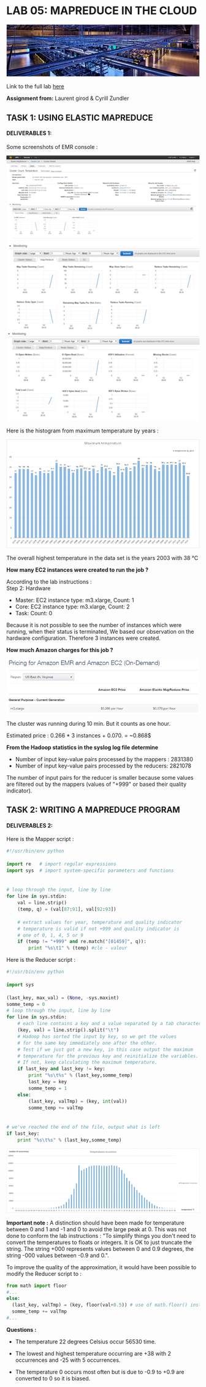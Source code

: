 # LAB 05: MAPREDUCE IN THE CLOUD

![img](img/title_img.png "logo")

Link to the full lab [here](https://cyberlearn.hes-so.ch/mod/assign/view.php?id=560666)

**Assignment from:** Laurent girod & Cyrill Zundler


## TASK 1: USING ELASTIC MAPREDUCE
#### DELIVERABLES 1:

Some screenshots of EMR console :

![mon](img/labo05_task1_2.png "monitoring")
![mon](img/labo05_task1_3.png "monitoring")
![mon](img/labo05_task1_4.png "monitoring")


Here is the histogram from maximum temperature by years :

![max_temp](img/labo05_task1_1.png "max temp")

The overall highest temperature in the data set is the years 2003 with 38 °C

**How many EC2 instances were created to run the job ?**

According to the lab instructions :   
Step 2: Hardware
+ Master: EC2 instance type: m3.xlarge, Count: 1
+ Core: EC2 instance type: m3.xlarge, Count: 2
+ Task: Count: 0

Because it is not possible to see the number of instances which were running,
when their status is terminated, We based our observation on the hardware
configuration. Therefore 3 instances were created.

**How much Amazon charges for this job ?**

![cost](img/labo05_task1_5.png "cost")

The cluster was running during 10 min. But it counts as one hour.

Estimated price : 0.266 \* 3 instances + 0.070. = ~0.868$

**From the Hadoop statistics in the syslog log file determine**

+ Number of input key-value pairs processed by the mappers : 2831380
+ Number of input key-value pairs processed by the reducers: 2821078

The number of input pairs for the reducer is smaller because some values are filtered out by the mappers (values of "+999" or based their quality indicator).

## TASK 2: WRITING A MAPREDUCE PROGRAM
#### DELIVERABLES 2:


Here is the Mapper script :  
```python
#!/usr/bin/env python

import re   # import regular expressions
import sys  # import system-specific parameters and functions


# loop through the input, line by line
for line in sys.stdin:
	val = line.strip()
	(temp, q) = (val[87:91], val[92:93])

	# extract values for year, temperature and quality indicator
	# temperature is valid if not +999 and quality indicator is
	# one of 0, 1, 4, 5 or 9
	if (temp != "+999" and re.match("[01459]", q)):
		print "%s\t1" % (temp) #cle - valeur
```

Here is the Reducer script :  
```python
#!/usr/bin/env python

import sys

(last_key, max_val) = (None, -sys.maxint)
somme_temp = 0
# loop through the input, line by line
for line in sys.stdin:
	# each line contains a key and a value separated by a tab character
	(key, val) = line.strip().split("\t")
	# Hadoop has sorted the input by key, so we get the values
	# for the same key immediately one after the other.
	# Test if we just got a new key, in this case output the maximum
	# temperature for the previous key and reinitialize the variables.
	# If not, keep calculating the maximum temperature.
	if last_key and last_key != key:
		print "%s\t%s" % (last_key,somme_temp)
		last_key = key
		somme_temp = 1
	else:
		(last_key, valTmp) = (key, int(val))
		somme_temp += valTmp


# we've reached the end of the file, output what is left
if last_key:
	print "%s\t%s" % (last_key,somme_temp)
```

![count_temp](img/labo05_task2_1.png "count temp")

**Important note :** A distinction should have been made for temperature between 0 and 1 and -1 and 0 to avoid the large peak at 0. This was not done to conform the lab instructions : "To simplify things you don't need to convert the temperatures to floats or integers. It is OK to just truncate the string. The string +000 represents values between 0 and 0.9 degrees, the string -000 values between -0.9 and 0.".  

To improve the quality of the approximation, it would have been possible to modify the Reducer script to :

```python
from math import floor
#...
else:
  (last_key, valTmp) = (key, floor(val+0.5)) # use of math.floor() instead of int()
  somme_temp += valTmp
#...
```

**Questions :**

+ The temperature 22 degrees Celsius occur 56530 time.

+ The lowest and highest temperature occurring are +38 with 2 occurrences and -25 with 5 occurrences.

+ The temperature 0 occurs most often but is due to -0.9 to +0.9 are converted to 0 so it is biased.
